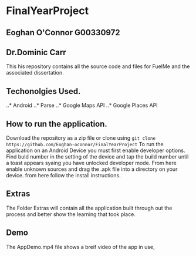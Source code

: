 # FinalYearProject
## **Eoghan O'Connor G00330972**
## **Dr.Dominic Carr**
This his repository contains all the source code and files for FuelMe and the associated dissertation. 
## Techonolgies Used.
..* Android
..* Parse 
..* Google Maps API
..* Google Places API
## How to run the application.
Download the repository as a zip file or clone using `git clone https://github.com/Eoghan-oconnor/FinalYearProject`
To run the application on an Android Device you must first enable developer options. Find buld number in the setting of the device and tap the build number until a toast appears syaing you have unlocked developer mode. From here enable unknown sources  and drag the .apk file into a directory on your device. from here follow the install instructions.
## Extras 
The Folder Extras will contain all the application built through out the process and better show the learning that took place.
## Demo
The AppDemo.mp4 file shows a breif video of the app in use,
